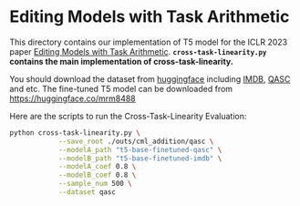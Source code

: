 # Editing Models with Task Arithmetic

This directory contains our implementation of T5 model for the ICLR 2023 paper [Editing Models with Task Arithmetic](https://arxiv.org/abs/2212.04089). **`cross-task-linearity.py` contains the main implementation of cross-task-linearity.**

You should download the dataset from [huggingface](https://huggingface.co/) including [IMDB](https://huggingface.co/datasets/stanfordnlp/imdb/), [QASC](https://huggingface.co/datasets/allenai/qasc) and etc. The fine-tuned T5 model can be downloaded from https://huggingface.co/mrm8488


Here are the scripts to run the Cross-Task-Linearity Evaluation:

```bash
python cross-task-linearity.py \
            --save_root ./outs/cml_addition/qasc \
            --modelA_path "t5-base-finetuned-qasc" \
            --modelB_path "t5-base-finetuned-imdb" \
            --modelA_coef 0.8 \
            --modelB_coef 0.8 \
            --sample_num 500 \
            --dataset qasc
```